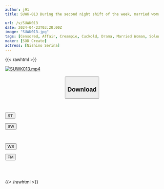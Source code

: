 ```yaml
---
author: j91
title: SUWK-013 During the second night shift of the week, married woman caregiver N (28) Serina Nishino relieves stress by having a casual affair with part-time college student Y-kun.

url: /v/SUWK013
date: 2024-04-23T03:20:00Z
image: "SUWK013.jpg"
tags: [Censored, Affair, Creampie, Cuckold, Drama, Married Woman, Solowork]
maker: [SOD Create]
actress: [Nishino Serina]
---
```



{{< rawhtml >}}

<div class="video" data-videoid="9jp0GZw7WGua2mw">
    <a href="javascript:;">
        <img src="/v/SUWK013/SUWK013.jpg" width="WIDTH" height="HEIGHT" alt="SUWK013.mp4" loading="lazy">
    </a>
</div>

<script type="text/javascript" src="https://j91.asia/asset/on-demand-st.js"></script>

<br>
  <link rel="stylesheet" href="https://j91.asia/asset/bs5.css">
  
  <center>
  <button class="btn btn-primary" type="button" data-bs-toggle="collapse" data-bs-target=".multi-collapse" aria-expanded="false" aria-controls="multiCollapseExample1 multiCollapseExample2"><h2>Download</h2></button></center>
</p>
<div class="row">
  <div class="col">
    <div class="collapse multi-collapse" id="multiCollapseExample1">
      <div class="card card-body">
	      	      <br>
<div class="buttons">  
<p><a href="https://streamtape.to/v/9jp0GZw7WGua2mw" target="_blank"><button class="btn-hover color-3"><i class="fa fa-download"></i> ST</button></a></p>
<p><a href="https://asnwish.com/v00ldh75yyao" target="_blank"><button class="btn-hover color-2"><i class="fa fa-download"></i> SW</button></a></p></div>
    </div>
  </div>
</div>
  <div class="col">
    <div class="collapse multi-collapse" id="multiCollapseExample2">
      <div class="card card-body">
	      <br>
<div class="buttons">
<p><a href="https://wolfstream.tv/3bl43ubno8lk"><button class="btn-hover color-9"><i class="fa fa-download"></i> WS</button></a></p>
<p><a href="https://filemoon.sx/d/3mfhxsbhp5ek"><button class="btn-hover color-8"><i class="fa fa-download"></i> FM</button></a></p></div>
<br><br>
      </div>
    </div>
  </div>
</div>

{{< /rawhtml >}}